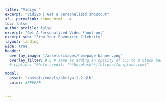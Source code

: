 ```yaml
---
title: "Vidiyo "
excerpt: "Vidiyo | Get a personalized shoutout"
<!-- permalink: /home.html -->
toc: false
author_profile: false
excerpt: "Get A Personalized Video Shout-out"
excerpt-sub: "From Your Favourite Celebrity"
layout: landing
wide: true
header:
  overlay_image: "/assets/images/homepage-banner.png"
  overlay_filter: 0.5 # same as adding an opacity of 0.5 to a black background
  # caption: "Photo credit: [**Unsplash**](https://unsplash.com)"

model:
  asset: "/assets/models/akriya-1-2.glb"
  color: #FFFFFF

    
---
```


